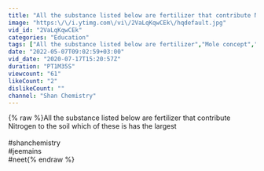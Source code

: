 ```yaml
---
title: "All the substance listed below are fertilizer that contribute Nitrogen to the soil which of these is"
image: "https:\/\/i.ytimg.com\/vi\/2VaLqKqwCEk\/hqdefault.jpg"
vid_id: "2VaLqKqwCEk"
categories: "Education"
tags: ["All the substance listed below are fertilizer","Mole concept","CBSE board"]
date: "2022-05-07T09:02:59+03:00"
vid_date: "2020-07-17T15:20:57Z"
duration: "PT1M35S"
viewcount: "61"
likeCount: "2"
dislikeCount: ""
channel: "Shan Chemistry"
---
```

{% raw %}All the substance listed below are fertilizer that contribute Nitrogen to the soil which of these is has the largest<br /><br />#shanchemistry<br />#jeemains<br />#neet{% endraw %}
